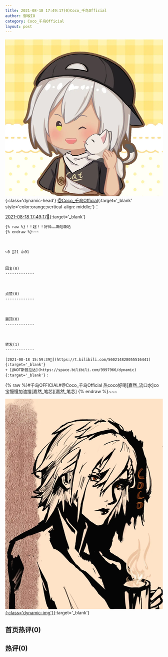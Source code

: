 ```yaml
---
title: 2021-08-18 17:49:17(0)Coco_千鸟Official
author: 御坂IO
category: Coco_千鸟Official
layout: post
---
```


![img](/images/85e485bc0dbd0cde4d15f24d7cffe9704618ad10.jpg){:class='dynamic-head'}
[@Coco_千鸟Official](https://space.bilibili.com/1891728206/dynamic){:target='_blank' style='color:orange;vertical-align: middle;'}：

[2021-08-18 17:49:17🔗](https://t.bilibili.com/560243080355937434){:target='_blank'}

~~~
{% raw %}！！超！！好帅……嘶哈嘶哈
{% endraw %}~~~



↪️0 💬21 👍91


回复(0)
-------------



点赞(0)
-------------



置顶(0)
-------------



转发(1)
-------------

[2021-08-18 15:59:39🔗](https://t.bilibili.com/560214828055516441){:target='_blank'}
+ [@NOT斯普拉达](https://space.bilibili.com/9997966/dynamic){:target='_blank'}：
~~~
{% raw %}#千鸟OFFICIAL#@Coco_千鸟Official 热coco好喝[嘉然_流口水]co宝慢慢加油捏[嘉然_笔芯][嘉然_笔芯]
{% endraw %}~~~


[![img](/images/a395f5952393b87da362247c1535294fe9224530.png){:class='dynamic-img'}](/images/a395f5952393b87da362247c1535294fe9224530.png){:target='_blank'}




首页热评(0)
-------------



热评(0)
-------------



